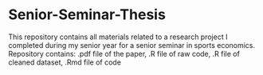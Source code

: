 # Senior-Seminar-Thesis
This repository contains all materials related to a research project I completed during my senior year for a senior seminar in sports economics. Repository contains: .pdf file of the paper, .R file of raw code, .R file of cleaned dataset, .Rmd file of code

